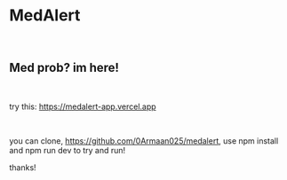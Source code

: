 # MedAlert

<br/>

## Med prob? im here!

<br/>

try this: https://medalert-app.vercel.app

<br/>

you can clone, https://github.com/0Armaan025/medalert, use npm install and npm run dev to try and run!

thanks!
